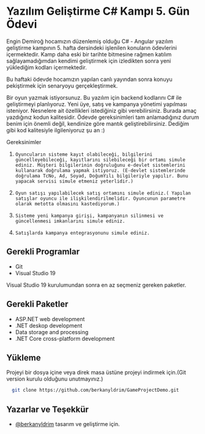 # Yazılım Geliştirme C# Kampı 5. Gün Ödevi 
Engin Demiroğ hocamızın düzenlemiş olduğu C# - Angular yazılım geliştirme kampının 5. hafta dersindeki işlenilen konuların ödevlerini içermektedir.
Kamp daha eski bir tarihte bitmesine rağmen katılım sağlayamadığımdan kendimi geliştirmek için izledikten sonra  yeni yüklediğim kodları içermektedir.

Bu haftaki ödevde hocamızın yapılan canlı yayından sonra  konuyu pekiştirmek için senaryoyu gerçekleştirmek.


Bir oyun yazmak istiyorsunuz. Bu yazılım için backend kodlarını C# ile geliştirmeyi planlıyoruz. Yeni üye, satış ve kampanya yönetimi yapılması isteniyor. Nesnelere ait özellikleri istediğiniz gibi verebilirsiniz. Burada amaç yazdığınız kodun kalitesidir. Ödevde gereksinimleri tam anlamadığınız durum benim için önemli değil, kendinize göre mantık geliştirebilirsiniz. Dediğim gibi kod kalitesiyle ilgileniyoruz şu an :)



Gereksinimler

1.     Oyuncuların sisteme kayıt olabileceği, bilgilerini güncelleyebileceği, kayıtlarını silebileceği bir ortamı simule ediniz. Müşteri bilgilerinin doğruluğunu e-devlet sistemlerini kullanarak doğrulama yapmak istiyoruz. (E-devlet sistemlerinde doğrulama TcNo, Ad, Soyad, DoğumYılı bilgileriyle yapılır. Bunu yapacak servisi simule etmeniz yeterlidir.)

2.     Oyun satışı yapılabilecek satış ortamını simule ediniz.( Yapılan satışlar oyuncu ile ilişkilendirilmelidir. Oyuncunun parametre olarak metotta olmasını kastediyorum.)

3.     Sisteme yeni kampanya girişi, kampanyanın silinmesi ve güncellenmesi imkanlarını simule ediniz.

4.     Satışlarda kampanya entegrasyonunu simule ediniz.





## Gerekli Programlar
- Git
- Visual Studio 19

Visual Studio 19 kurulumundan sonra en az seçmeniz gereken paketler.

## Gerekli Paketler
- ASP.NET web development
- .NET deskop development
- Data storage and processing
- .NET Core cross-platform development



## Yükleme 

Projeyi  bir dosya içine veya direk masa üstüne projeyi indirmek için.(Git version kurulu olduğunu unutmayınız.)

```bash 
  git clone https://github.com/berkanyldrim/GameProjectDemo.git
```
    
## Yazarlar ve Teşekkür

- [@berkanyldrim](https://www.github.com/berkanyldrim) tasarım ve geliştirme için.

  